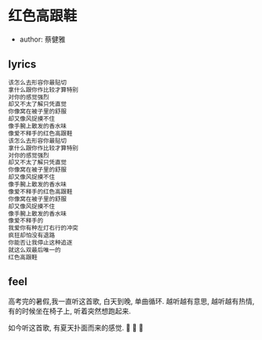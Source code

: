 # 红色高跟鞋

- author: 蔡健雅

## lyrics

```txt
该怎么去形容你最贴切
拿什么跟你作比较才算特别
对你的感觉强烈
却又不太了解只凭直觉
你像窝在被子里的舒服
却又像风捉摸不住
像手腕上散发的香水味
像爱不释手的红色高跟鞋
该怎么去形容你最贴切
拿什么跟你作比较才算特别
对你的感觉强烈
却又不太了解只凭直觉
你像窝在被子里的舒服
却又像风捉摸不住
像手腕上散发的香水味
像爱不释手的红色高跟鞋
你像窝在被子里的舒服
却又像风捉摸不住
像手腕上散发的香水味
像爱不释手的
我爱你有种左灯右行的冲突
疯狂却怕没有退路
你能否让我停止这种追逐
就这么双最后唯一的
红色高跟鞋
```

## feel

高考完的暑假,我一直听这首歌, 白天到晚, 单曲循环. 越听越有意思, 越听越有热情, 有的时候坐在椅子上, 听着突然想跑起来.

如今听这首歌, 有夏天扑面而来的感觉. :sunrise: :sunrise: :sunrise:
